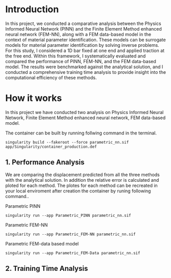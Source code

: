 # Introduction

In this project, we conducted a comparative analysis between the Physics Informed Neural Network (PINN) and the Finite Element Method enhanced neural network (FEM-NN), along with a FEM data-based model in the context of material parameter identification. These models can be surrogate models for material parameter identification by solving inverse problems. For this study, I considered a 1D bar fixed at one end and applied traction at the free end. Within this framework, I systematically evaluated and compared the performance of PINN, FEM-NN, and the FEM data-based model. The results were benchmarked against the analytical solution, and I conducted a comprehensive training time analysis to provide insight into the computational efficiency of these methods.

# How it works

In this project we have conducted two analysis on Physics Informed Neural Network, Finite Element Method enhanced neural network, FEM data-based model.

The container can be built by running follwing command in the terminal.
```
singularity build --fakeroot --force parametric_nn.sif app/Singularity/container_production.def
```

## 1. Performance Analysis

We are comparing the displacement predicted from all the three methods with the analytical solution. In addition the relative error is calculated and ploted for each method. The plotes for each method can be recreated in your local enviroment after creation the container by runing following command..

Parametric PINN 
```
singularity run --app Parametric_PINN parametric_nn.sif
```

Parametric FEM-NN
```
singularity run --app Parametric_FEM-NN parametric_nn.sif
```

Parametric FEM-data based model
```
singularity run --app Parametric_FEM-Data parametric_nn.sif
```
## 2. Training Time Analysis




